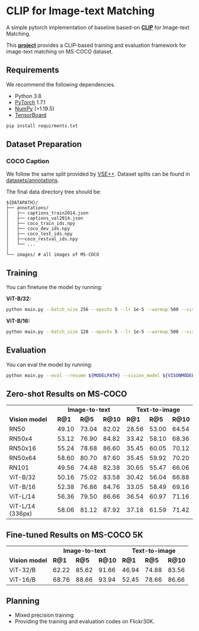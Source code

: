 # CLIP for Image-text Matching

A simple pytorch implementation of baseline based-on [**CLIP**](https://arxiv.org/abs/2103.00020) for Image-text Matching.

This [**project**](https://github.com/leolee99/CLIP_ITM) provides a CLIP-based training and evaluation framework for image-text matching on MS-COCO dataset.


## Requirements
We recommend the following dependencies.

* Python 3.8
* [PyTorch](http://pytorch.org/) 1.7.1
* [NumPy](http://www.numpy.org/) (>1.19.5)
* [TensorBoard](https://github.com/TeamHG-Memex/tensorboard_logger)

```bash
pip install requirments.txt
```

## Dataset Preparation

### COCO Caption

We follow the same split provided by [VSE++](http://www.cs.toronto.edu/~faghri/vsepp/data.tar).
Dataset splits can be found in [datasets/annotations](datasets/annotations).

The final data directory tree should be:
```
${DATAPATH}/
├── annotations/
│   ├── captions_train2014.json
│   ├── captions_val2014.json
│   ├── coco_train_ids.npy
│   ├── coco_dev_ids.npy
│   ├── coco_test_ids.npy
│   ├──coco_restval_ids.npy
│   └── ...
│          
└── images/ # all images of MS-COCO
```

## Training

You can finetune the model by running:

**ViT-B/32:**
```bash
python main.py --batch_size 256 --epochs 5 --lr 1e-5 --warmup 500 --vision_model ViT-B/32 --dataset_root ${DATAPATH}
```

**ViT-B/16:**
```bash
python main.py --batch_size 128 --epochs 5 --lr 1e-5 --warmup 500 --vision_model ViT-B/16
```

## Evaluation

You can eval the model by running:
```bash
python main.py --eval --resume ${MODELPATH} --vision_model ${VISONMODEL}
```

## Zero-shot Results on MS-COCO

<table>
    <tr>
        <td></td>
        <td colspan="3"><center><b>Image-to-text</b></center></td>
        <td colspan="3"><center><b>Text-to-image</b></center></td>
    </tr>
    <tr>
        <td><b>Vision model</b></td>
        <td><b>R@1</b></td>
        <td><b>R@5</b></td>
        <td><b>R@10</b></td>
        <td><b>R@1</b></td>
        <td><b>R@5</b></td>
        <td><b>R@10</b></td>
    </tr>
    <tr>
        <td>RN50</td>
        <td>49.10</td>
        <td>73.04</td>
        <td>82.02</td>
        <td>28.56</td>
        <td>53.00</td>
        <td>64.54</td>
    </tr>
    <tr>
        <td>RN50x4</td>
        <td>53.12</td>
        <td>76.90</td>
        <td>84.82</td>
        <td>33.42</td>
        <td>58.10</td>
        <td>68.36</td>
    </tr>
    <tr>
        <td>RN50x16</td>
        <td>55.24</td>
        <td>78.68</td>
        <td>86.60</td>
        <td>35.45</td>
        <td>60.05</td>
        <td>70.12</td>
    </tr>
    <tr>
        <td>RN50x64</td>
        <td>58.60</td>
        <td>80.70</td>
        <td>87.60</td>
        <td>35.45</td>
        <td>59.92</td>
        <td>70.20</td>
    </tr>
    <tr>
        <td>RN101</td>
        <td>49.56</td>
        <td>74.48</td>
        <td>82.38</td>
        <td>30.65</td>
        <td>55.47</td>
        <td>66.06</td>
    </tr>
    <tr>
        <td>ViT-B/32</td>
        <td>50.16</td>
        <td>75.02</td>
        <td>83.58</td>
        <td>30.42</td>
        <td>56.04</td>
        <td>66.88</td>
    </tr>
    <tr>
        <td>ViT-B/16</td>
        <td>52.38</td>
        <td>76.86</td>
        <td>84.76</td>
        <td>33.05</td>
        <td>58.49</td>
        <td>69.16</td>
    </tr>
    <tr>
        <td>ViT-L/14</td>
        <td>56.36</td>
        <td>79.50</td>
        <td>86.66</td>
        <td>36.54</td>
        <td>60.97</td>
        <td>71.16</td>
    </tr>
    <tr>
        <td>ViT-L/14 (336px)</td>
        <td>58.06</td>
        <td>81.12</td>
        <td>87.92</td>
        <td>37.18</td>
        <td>61.59</td>
        <td>71.42</td>
    </tr>
</table>

## Fine-tuned Results on MS-COCO 5K
<table>
    <tr>
        <td></td>
        <td colspan="3"><center><b>Image-to-text</b></center></td>
        <td colspan="3"><center><b>Text-to-image</b></center></td>
    </tr>
    <tr>
        <td><b>Vision model</b></td>
        <td><b>R@1</b></td>
        <td><b>R@5</b></td>
        <td><b>R@10</b></td>
        <td><b>R@1</b></td>
        <td><b>R@5</b></td>
        <td><b>R@10</b></td>
    </tr>
    <tr>
        <td>ViT-32/B</td>
        <td>62.22</td>
        <td>85.62</td>
        <td>91.66</td>
        <td>46.94</td>
        <td>74.88</td>
        <td>83.56</td>
    </tr>
    <tr>
        <td>ViT-16/B</td>
        <td>68.76</td>
        <td>88.66</td>
        <td>93.94</td>
        <td>52.45</td>
        <td>78.66</td>
        <td>86.66</td>
    </tr>
</table>

## Planning

* Mixed precision training
* Providing the training and evaluation codes on Flickr30K.